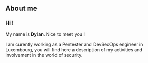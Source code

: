 ## About me

### Hi !

My name is **Dylan**.
Nice to meet you ! 

I am curently working as a Pentester and DevSecOps engineer in Luxembourg, you will find here a description of my activities and involvement in the world of security.


